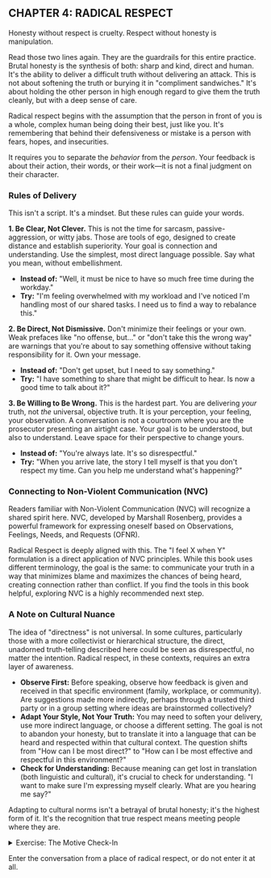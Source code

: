 ## CHAPTER 4: RADICAL RESPECT

Honesty without respect is cruelty.
Respect without honesty is manipulation.

Read those two lines again. They are the guardrails for this entire practice. Brutal honesty is the synthesis of both: sharp and kind, direct and human. It's the ability to deliver a difficult truth without delivering an attack. This is not about softening the truth or burying it in "compliment sandwiches." It's about holding the other person in high enough regard to give them the truth cleanly, but with a deep sense of care.

Radical respect begins with the assumption that the person in front of you is a whole, complex human being doing their best, just like you. It's remembering that behind their defensiveness or mistake is a person with fears, hopes, and insecurities.

It requires you to separate the *behavior* from the *person*. Your feedback is about their action, their words, or their work—it is not a final judgment on their character.

### Rules of Delivery

This isn't a script. It's a mindset. But these rules can guide your words.

**1. Be Clear, Not Clever.**
This is not the time for sarcasm, passive-aggression, or witty jabs. Those are tools of ego, designed to create distance and establish superiority. Your goal is connection and understanding. Use the simplest, most direct language possible. Say what you mean, without embellishment.

*   **Instead of:** "Well, it must be nice to have so much free time during the workday."
*   **Try:** "I'm feeling overwhelmed with my workload and I've noticed I'm handling most of our shared tasks. I need us to find a way to rebalance this."


**2. Be Direct, Not Dismissive.**
Don't minimize their feelings or your own. Weak prefaces like "no offense, but..." or "don't take this the wrong way" are warnings that you're about to say something offensive without taking responsibility for it. Own your message.

*   **Instead of:** "Don't get upset, but I need to say something."
*   **Try:** "I have something to share that might be difficult to hear. Is now a good time to talk about it?"

**3. Be Willing to Be Wrong.**
This is the hardest part. You are delivering *your* truth, not *the* universal, objective truth. It is your perception, your feeling, your observation. A conversation is not a courtroom where you are the prosecutor presenting an airtight case. Your goal is to be understood, but also to understand. Leave space for their perspective to change yours.

*   **Instead of:** "You're always late. It's so disrespectful."
*   **Try:** "When you arrive late, the story I tell myself is that you don't respect my time. Can you help me understand what's happening?"

### Connecting to Non-Violent Communication (NVC)

Readers familiar with Non-Violent Communication (NVC) will recognize a shared spirit here. NVC, developed by Marshall Rosenberg, provides a powerful framework for expressing oneself based on Observations, Feelings, Needs, and Requests (OFNR).

Radical Respect is deeply aligned with this. The "I feel X when Y" formulation is a direct application of NVC principles. While this book uses different terminology, the goal is the same: to communicate your truth in a way that minimizes blame and maximizes the chances of being heard, creating connection rather than conflict. If you find the tools in this book helpful, exploring NVC is a highly recommended next step.

### A Note on Cultural Nuance

The idea of "directness" is not universal. In some cultures, particularly those with a more collectivist or hierarchical structure, the direct, unadorned truth-telling described here could be seen as disrespectful, no matter the intention. Radical respect, in these contexts, requires an extra layer of awareness.

*   **Observe First:** Before speaking, observe how feedback is given and received in that specific environment (family, workplace, or community). Are suggestions made more indirectly, perhaps through a trusted third party or in a group setting where ideas are brainstormed collectively?
*   **Adapt Your Style, Not Your Truth:** You may need to soften your delivery, use more indirect language, or choose a different setting. The goal is not to abandon your honesty, but to translate it into a language that can be heard and respected within that cultural context. The question shifts from "How can I be most direct?" to "How can I be most effective and respectful in this environment?"
*   **Check for Understanding:** Because meaning can get lost in translation (both linguistic and cultural), it's crucial to check for understanding. "I want to make sure I'm expressing myself clearly. What are you hearing me say?"

Adapting to cultural norms isn't a betrayal of brutal honesty; it's the highest form of it. It's the recognition that true respect means meeting people where they are.

<details>
<summary>Exercise: The Motive Check-In</summary>

Before you initiate a hard conversation, pause. Close your eyes if you can. Feel your feet on the floor. Take one deep breath. Now, do a motive check-in. Ask yourself:

*   **Why am I *really* doing this?**
*   Is my primary intention to help the relationship, the project, or the person?
*   Or is it to vent, to win, to punish, or to prove that I'm right?

Be honest. If your motive is rooted in anger, ego, or revenge, you are not ready. Your words will be weapons, no matter how carefully you phrase them. Do what you need to do to get to a place of genuine care. Go for a walk. Journal. Talk it through with a neutral third party.

</details>

Enter the conversation from a place of radical respect, or do not enter it at all. 